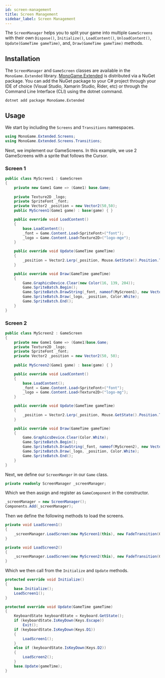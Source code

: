```yaml
---
id: screen-management
title: Screen Management
sidebar_label: Screen Management
---
```


The `ScreenManager` helps you to split your game into multiple `GameScreens` with their own `Dispose()`,
`Initialize()`, 
`LoadContent()`, 
`UnloadContent()`, 
`Update(GameTime gameTime)`, 
and, `Draw(GameTime gameTime)` methods.

## Installation

The `ScreenManager` and `GameScreen` classes are available in the `MonoGame.Extended` library.
[MonoGame.Extended](https://www.nuget.org/packages/MonoGame.Extended) is distributed via a NuGet package. You can add the NuGet package to your C# project through your IDE of choice (Visual Studio, Xamarin Studio, Rider, etc) or through the Command Line Interface (CLI) using the dotnet command.
```
dotnet add package MonoGame.Extended
```

## Usage

We start by including the `Screens` and `Transitions` namespaces.

```cs
using MonoGame.Extended.Screens;
using MonoGame.Extended.Screens.Transitions;
```

Next, we implement our GameScreens.
In this example, we use 2 GameScreens with a sprite that follows the Cursor.

### Screen 1
```cs
public class MyScreen1 : GameScreen
{
    private new Game1 Game => (Game1) base.Game;
    
    private Texture2D _logo;
    private SpriteFont _font;
    private Vector2 _position = new Vector2(50,50);
    public MyScreen1(Game1 game) : base(game) { }

    public override void LoadContent()
    {
        base.LoadContent();
        _font = Game.Content.Load<SpriteFont>("font");
        _logo = Game.Content.Load<Texture2D>("logo-mge");
    }

    public override void Update(GameTime gameTime)
    {
        _position = Vector2.Lerp(_position, Mouse.GetState().Position.ToVector2(), 1f * gameTime.GetElapsedSeconds());
    }

    public override void Draw(GameTime gameTime)
    {
        Game.GraphicsDevice.Clear(new Color(16, 139, 204));
        Game.SpriteBatch.Begin();
        Game.SpriteBatch.DrawString(_font, nameof(MyScreen1), new Vector2(10,10), Color.White);
        Game.SpriteBatch.Draw(_logo, _position, Color.White);
        Game.SpriteBatch.End();
    }
}
```

### Screen 2
```cs
public class MyScreen2 : GameScreen
{
    private new Game1 Game => (Game1)base.Game;
    private Texture2D _logo;
    private SpriteFont _font;
    private Vector2 _position = new Vector2(50, 50);
    
    public MyScreen2(Game1 game) : base(game) { }

    public override void LoadContent()
    {
        base.LoadContent();
        _font = Game.Content.Load<SpriteFont>("font");
        _logo = Game.Content.Load<Texture2D>("logo-mg");
    }

    public override void Update(GameTime gameTime)
    {
        _position = Vector2.Lerp(_position, Mouse.GetState().Position.ToVector2(), 1f * gameTime.GetElapsedSeconds());
    }

    public override void Draw(GameTime gameTime)
    {
        Game.GraphicsDevice.Clear(Color.White);
        Game.SpriteBatch.Begin();
        Game.SpriteBatch.DrawString(_font, nameof(MyScreen2), new Vector2(10, 10), Color.Orange);
        Game.SpriteBatch.Draw(_logo, _position, Color.White);
        Game.SpriteBatch.End();
    }
}
```


Next, we define our `ScreenManger` in our `Game` class.
```cs
private readonly ScreenManager _screenManager;
```
Which we then assign and register as `GameComponent` in the constructor.
```cs
_screenManager = new ScreenManager();
Components.Add(_screenManager);
```

Then we define the following methods to load the screens.
```cs
private void LoadScreen1()
{
    _screenManager.LoadScreen(new MyScreen1(this), new FadeTransition(GraphicsDevice, Color.Black));
}

private void LoadScreen2()
{
    _screenManager.LoadScreen(new MyScreen2(this), new FadeTransition(GraphicsDevice, Color.Black));
}
```

Which we then call from the `Initialize` and `Update` methods.

```cs
protected override void Initialize()
{
    base.Initialize();
    LoadScreen1();
}

protected override void Update(GameTime gameTime)
{
    KeyboardState keyboardState = Keyboard.GetState();
    if (keyboardState.IsKeyDown(Keys.Escape))
        Exit();
    if (keyboardState.IsKeyDown(Keys.D1))
    {
        LoadScreen1();
    }
    else if (keyboardState.IsKeyDown(Keys.D2))
    {
        LoadScreen2();
    }
    base.Update(gameTime);
}
```